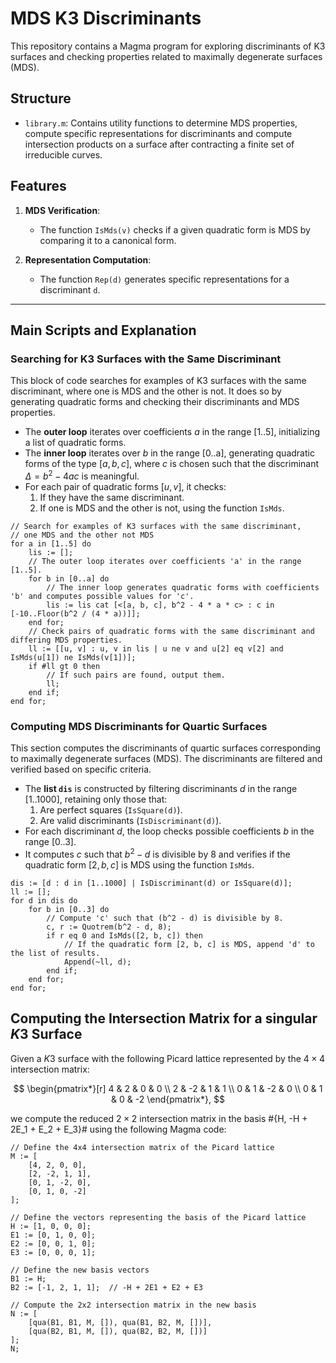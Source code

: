 # MDS K3 Discriminants

This repository contains a Magma program for exploring discriminants of K3 surfaces and checking properties related to maximally degenerate surfaces (MDS).

## Structure

- `library.m`: Contains utility functions to determine MDS properties, compute specific representations for discriminants and compute intersection products on a surface after contracting a finite set of irreducible curves.

## Features

1. **MDS Verification**:
   - The function `IsMds(v)` checks if a given quadratic form is MDS by comparing it to a canonical form.

2. **Representation Computation**:
   - The function `Rep(d)` generates specific representations for a discriminant `d`.

---

## Main Scripts and Explanation

### Searching for K3 Surfaces with the Same Discriminant
This block of code searches for examples of K3 surfaces with the same discriminant, where one is MDS and the other is not. It does so by generating quadratic forms and checking their discriminants and MDS properties.

- The **outer loop** iterates over coefficients $a$ in the range [1..5], initializing a list of quadratic forms.
- The **inner loop** iterates over $b$ in the range [0..a], generating quadratic forms of the type $[a, b, c]$, where $c$ is chosen such that the discriminant $\Delta = b^2 - 4ac$ is meaningful.
- For each pair of quadratic forms $[u, v]$, it checks:
  1. If they have the same discriminant.
  2. If one is MDS and the other is not, using the function `IsMds`.

```magma
// Search for examples of K3 surfaces with the same discriminant,
// one MDS and the other not MDS
for a in [1..5] do
    lis := [];
    // The outer loop iterates over coefficients 'a' in the range [1..5].
    for b in [0..a] do
        // The inner loop generates quadratic forms with coefficients 'b' and computes possible values for 'c'.
        lis := lis cat [<[a, b, c], b^2 - 4 * a * c> : c in [-10..Floor(b^2 / (4 * a))]];
    end for;
    // Check pairs of quadratic forms with the same discriminant and differing MDS properties.
    ll := [[u, v] : u, v in lis | u ne v and u[2] eq v[2] and IsMds(u[1]) ne IsMds(v[1])];
    if #ll gt 0 then
        // If such pairs are found, output them.
        ll;
    end if;
end for;
```

### Computing MDS Discriminants for Quartic Surfaces

This section computes the discriminants of quartic surfaces corresponding to maximally degenerate surfaces (MDS). The discriminants are filtered and verified based on specific criteria.

- The **list `dis`** is constructed by filtering discriminants $d$ in the range [1..1000], retaining only those that:
  1. Are perfect squares (`IsSquare(d)`).
  2. Are valid discriminants (`IsDiscriminant(d)`).
- For each discriminant $d$, the loop checks possible coefficients $b$ in the range [0..3].
- It computes $c$ such that $b^2 - d$ is divisible by 8 and verifies if the quadratic form $[2, b, c]$ is MDS using the function `IsMds`.

```magma
dis := [d : d in [1..1000] | IsDiscriminant(d) or IsSquare(d)];
ll := [];
for d in dis do
    for b in [0..3] do
        // Compute 'c' such that (b^2 - d) is divisible by 8.
        c, r := Quotrem(b^2 - d, 8);
        if r eq 0 and IsMds([2, b, c]) then
            // If the quadratic form [2, b, c] is MDS, append 'd' to the list of results.
            Append(~ll, d);
        end if;
    end for;
end for;
```
## Computing the Intersection Matrix for a singular $K3$ Surface

Given a $K3$ surface with the following Picard lattice represented by the $4 \times 4$ intersection matrix:

$$
\begin{pmatrix*}[r]
  4 & 2 & 0 & 0 \\
  2 & -2 & 1 & 1 \\
  0 & 1 & -2 & 0 \\
  0 & 1 & 0 & -2
\end{pmatrix*},
$$

we compute the reduced $2 \times 2$ intersection matrix in the basis #\{H, -H + 2E_1 + E_2 + E_3\}# using the following Magma code:

```magma
// Define the 4x4 intersection matrix of the Picard lattice
M := [
    [4, 2, 0, 0],
    [2, -2, 1, 1],
    [0, 1, -2, 0],
    [0, 1, 0, -2]
];

// Define the vectors representing the basis of the Picard lattice
H := [1, 0, 0, 0];
E1 := [0, 1, 0, 0];
E2 := [0, 0, 1, 0];
E3 := [0, 0, 0, 1];

// Define the new basis vectors
B1 := H;
B2 := [-1, 2, 1, 1];  // -H + 2E1 + E2 + E3

// Compute the 2x2 intersection matrix in the new basis
N := [
    [qua(B1, B1, M, []), qua(B1, B2, M, [])],
    [qua(B2, B1, M, []), qua(B2, B2, M, [])]
];
N;
